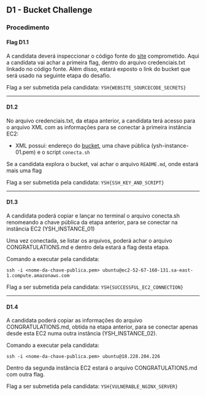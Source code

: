 ## D1 - Bucket Challenge

### Procedimento

#### Flag D1.1
A candidata deverá inspeccionar o código fonte do [site](http://ysh-www.s3-website-sa-east-1.amazonaws.com/) comprometido. Aqui a candidata vai achar a primeira 
flag, dentro do arquivo credenciais.txt linkado no código fonte. Além disso, estará exposto o link do bucket que será usado na seguinte etapa do desafio.

Flag a ser submetida pela candidata: `YSH{WEBSITE_SOURCECODE_SECRETS}`

---

#### D1.2
No arquivo credenciais.txt, da etapa anterior, a candidata terá acesso para o arquivo XML com as informações 
para se conectar à primeira instância EC2:

- XML possui: endereço do [bucket](https://ysh-secrets.s3.sa-east-1.amazonaws.com/), uma chave pública 
  (ysh-instance-01.pem) e o script `conecta.sh`

Se a candidata explora o bucket, vai achar o arquivo `README.md`, onde estará mais uma flag

Flag a ser submetida pela candidata: `YSH{SSH_KEY_AND_SCRIPT} `

---

#### D1.3
A candidata poderá copiar e lançar no terminal o arquivo conecta.sh renomeando a chave pública da etapa 
anterior, para se conectar na instância EC2 (YSH_INSTANCE_01)

Uma vez conectada, se listar os arquivos, poderá achar o arquivo CONGRATULATIONS.md e dentro dela estará a flag desta etapa.

Comando a executar pela candidata:
````shell
ssh -i <nome-da-chave-publica.pem> ubuntu@ec2-52-67-160-131.sa-east-1.compute.amazonaws.com
````
Flag a ser submetida pela candidata: `YSH{SUCCESSFUL_EC2_CONNECTION}`

---

#### D1.4
A candidata poderá copiar as informações do arquivo CONGRATULATIONS.md, obtida na etapa anterior, para se 
conectar apenas desde esta EC2 numa outra instância (YSH_INSTANCE_02).

Comando a executar pela candidata:

````shell
ssh -i <nome-da-chave-publica.pem> ubuntu@18.228.204.226
````
Dentro da segunda instância EC2 estará o arquivo CONGRATULATIONS.md com outra flag.

Flag a ser submetida pela candidata: `YSH{VULNERABLE_NGINX_SERVER}` 

 